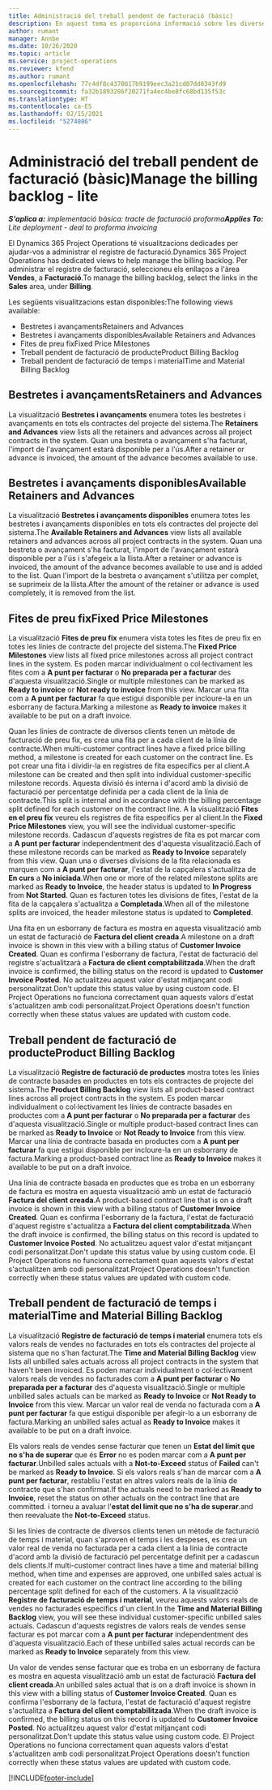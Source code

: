 ```yaml
---
title: Administració del treball pendent de facturació (bàsic)
description: En aquest tema es proporciona informació sobre les diverses visualitzacions que hi ha en administrat el registre de facturació.
author: rumant
manager: Annbe
ms.date: 10/26/2020
ms.topic: article
ms.service: project-operations
ms.reviewer: kfend
ms.author: rumant
ms.openlocfilehash: 77c4df8c4370017b9199eec3a21cd07dd0343fd9
ms.sourcegitcommit: fa32b1893286f20271fa4ec4be8fc68bd135f53c
ms.translationtype: HT
ms.contentlocale: ca-ES
ms.lasthandoff: 02/15/2021
ms.locfileid: "5274086"
---
```

# <a name="manage-the-billing-backlog---lite"></a><span data-ttu-id="4acfb-103">Administració del treball pendent de facturació (bàsic)</span><span class="sxs-lookup"><span data-stu-id="4acfb-103">Manage the billing backlog - lite</span></span>

<span data-ttu-id="4acfb-104">_**S'aplica a:** implementació bàsica: tracte de facturació proforma_</span><span class="sxs-lookup"><span data-stu-id="4acfb-104">_**Applies To:** Lite deployment - deal to proforma invoicing_</span></span>

<span data-ttu-id="4acfb-105">El Dynamics 365 Project Operations té visualitzacions dedicades per ajudar-vos a administrar el registre de facturació.</span><span class="sxs-lookup"><span data-stu-id="4acfb-105">Dynamics 365 Project Operations has dedicated views to help manage the billing backlog.</span></span> <span data-ttu-id="4acfb-106">Per administrar el registre de facturació, seleccioneu els enllaços a l'àrea **Vendes**, a **Facturació**.</span><span class="sxs-lookup"><span data-stu-id="4acfb-106">To manage the billing backlog, select the links in the **Sales** area, under **Billing**.</span></span> 

<span data-ttu-id="4acfb-107">Les següents visualitzacions estan disponibles:</span><span class="sxs-lookup"><span data-stu-id="4acfb-107">The following views available:</span></span>

- <span data-ttu-id="4acfb-108">Bestretes i avançaments</span><span class="sxs-lookup"><span data-stu-id="4acfb-108">Retainers and Advances</span></span>
- <span data-ttu-id="4acfb-109">Bestretes i avançaments disponibles</span><span class="sxs-lookup"><span data-stu-id="4acfb-109">Available Retainers and Advances</span></span>
- <span data-ttu-id="4acfb-110">Fites de preu fix</span><span class="sxs-lookup"><span data-stu-id="4acfb-110">Fixed Price Milestones</span></span>
- <span data-ttu-id="4acfb-111">Treball pendent de facturació de producte</span><span class="sxs-lookup"><span data-stu-id="4acfb-111">Product Billing Backlog</span></span>
- <span data-ttu-id="4acfb-112">Treball pendent de facturació de temps i material</span><span class="sxs-lookup"><span data-stu-id="4acfb-112">Time and Material Billing Backlog</span></span>

## <a name="retainers-and-advances"></a><span data-ttu-id="4acfb-113">Bestretes i avançaments</span><span class="sxs-lookup"><span data-stu-id="4acfb-113">Retainers and Advances</span></span>

<span data-ttu-id="4acfb-114">La visualització **Bestretes i avançaments** enumera totes les bestretes i avançaments en tots els contractes del projecte del sistema.</span><span class="sxs-lookup"><span data-stu-id="4acfb-114">The **Retainers and Advances** view lists all the retainers and advances across all project contracts in the system.</span></span> <span data-ttu-id="4acfb-115">Quan una bestreta o avançament s'ha facturat, l'import de l'avançament estarà disponible per a l'ús.</span><span class="sxs-lookup"><span data-stu-id="4acfb-115">After a retainer or advance is invoiced, the amount of the advance becomes available to use.</span></span>

## <a name="available-retainers-and-advances"></a><span data-ttu-id="4acfb-116">Bestretes i avançaments disponibles</span><span class="sxs-lookup"><span data-stu-id="4acfb-116">Available Retainers and Advances</span></span>

<span data-ttu-id="4acfb-117">La visualització **Bestretes i avançaments disponibles** enumera totes les bestretes i avançaments disponibles en tots els contractes del projecte del sistema.</span><span class="sxs-lookup"><span data-stu-id="4acfb-117">The **Available Retainers and Advances** view lists all available retainers and advances across all project contracts in the system.</span></span> <span data-ttu-id="4acfb-118">Quan una bestreta o avançament s'ha facturat, l'import de l'avançament estarà disponible per a l'ús i s'afegeix a la llista.</span><span class="sxs-lookup"><span data-stu-id="4acfb-118">After a retainer or advance is invoiced, the amount of the advance becomes available to use and is added to the list.</span></span> <span data-ttu-id="4acfb-119">Quan l'import de la bestreta o avançament s'utilitza per complet, se suprimeix de la llista.</span><span class="sxs-lookup"><span data-stu-id="4acfb-119">After the amount of the retainer or advance is used completely, it is removed from the list.</span></span>

## <a name="fixed-price-milestones"></a><span data-ttu-id="4acfb-120">Fites de preu fix</span><span class="sxs-lookup"><span data-stu-id="4acfb-120">Fixed Price Milestones</span></span>

<span data-ttu-id="4acfb-121">La visualització **Fites de preu fix** enumera vista totes les fites de preu fix en totes les línies de contracte del projecte del sistema.</span><span class="sxs-lookup"><span data-stu-id="4acfb-121">The **Fixed Price Milestones** view lists all fixed price milestones across all project contract lines in the system.</span></span> <span data-ttu-id="4acfb-122">Es poden marcar individualment o col·lectivament les fites com a **A punt per facturar** o **No preparada per a facturar** des d'aquesta visualització.</span><span class="sxs-lookup"><span data-stu-id="4acfb-122">Single or multiple milestones can be marked as **Ready to invoice** or **Not ready to invoice** from this view.</span></span> <span data-ttu-id="4acfb-123">Marcar una fita com a **A punt per facturar** fa que estigui disponible per incloure-la en un esborrany de factura.</span><span class="sxs-lookup"><span data-stu-id="4acfb-123">Marking a milestone as **Ready to invoice** makes it available to be put on a draft invoice.</span></span>

<span data-ttu-id="4acfb-124">Quan les línies de contracte de diversos clients tenen un mètode de facturació de preu fix, es crea una fita per a cada client de la línia de contracte.</span><span class="sxs-lookup"><span data-stu-id="4acfb-124">When multi-customer contract lines have a fixed price billing method, a milestone is created for each customer on the contract line.</span></span> <span data-ttu-id="4acfb-125">Es pot crear una fita i dividir-la en registres de fita específics per al client.</span><span class="sxs-lookup"><span data-stu-id="4acfb-125">A milestone can be created and then split into individual customer-specific milestone records.</span></span> <span data-ttu-id="4acfb-126">Aquesta divisió és interna i d'acord amb la divisió de facturació per percentatge definida per a cada client de la línia de contracte.</span><span class="sxs-lookup"><span data-stu-id="4acfb-126">This split is internal and in accordance with the billing percentage split defined for each customer on the contract line.</span></span> <span data-ttu-id="4acfb-127">A la visualització **Fites en el preu fix** veureu els registres de fita específics per al client.</span><span class="sxs-lookup"><span data-stu-id="4acfb-127">In the **Fixed Price Milestones** view, you will see the individual customer-specific milestone records.</span></span> <span data-ttu-id="4acfb-128">Cadascun d'aquests registres de fita es pot marcar com a **A punt per facturar** independentment des d'aquesta visualització.</span><span class="sxs-lookup"><span data-stu-id="4acfb-128">Each of these milestone records can be marked as **Ready to Invoice** separately from this view.</span></span> <span data-ttu-id="4acfb-129">Quan una o diverses divisions de la fita relacionada es marquen com a **A punt per facturar**, l'estat de la capçalera s'actualitza de **En curs** a **No iniciada**.</span><span class="sxs-lookup"><span data-stu-id="4acfb-129">When one or more of the related milestone splits are marked as **Ready to Invoice**, the header status is updated to **In Progress** from **Not Started**.</span></span> <span data-ttu-id="4acfb-130">Quan es facturen totes les divisions de fites, l'estat de la fita de la capçalera s'actualitza a **Completada**.</span><span class="sxs-lookup"><span data-stu-id="4acfb-130">When all of the milestone splits are invoiced, the header milestone status is updated to **Completed**.</span></span>

<span data-ttu-id="4acfb-131">Una fita en un esborrany de factura es mostra en aquesta visualització amb un estat de facturació de **Factura del client creada**.</span><span class="sxs-lookup"><span data-stu-id="4acfb-131">A milestone on a draft invoice is shown in this view with a billing status of **Customer Invoice Created**.</span></span> <span data-ttu-id="4acfb-132">Quan es confirma l'esborrany de factura, l'estat de facturació del registre s'actualitzarà a **Factura de client comptabilitzada**.</span><span class="sxs-lookup"><span data-stu-id="4acfb-132">When the draft invoice is confirmed, the billing status on the record is updated to **Customer Invoice Posted**.</span></span> <span data-ttu-id="4acfb-133">No actualitzeu aquest valor d'estat mitjançant codi personalitzat.</span><span class="sxs-lookup"><span data-stu-id="4acfb-133">Don't update this status value by using custom code.</span></span> <span data-ttu-id="4acfb-134">El Project Operations no funciona correctament quan aquests valors d'estat s'actualitzen amb codi personalitzat.</span><span class="sxs-lookup"><span data-stu-id="4acfb-134">Project Operations doesn't function correctly when these status values are updated with custom code.</span></span>

## <a name="product-billing-backlog"></a><span data-ttu-id="4acfb-135">Treball pendent de facturació de producte</span><span class="sxs-lookup"><span data-stu-id="4acfb-135">Product Billing Backlog</span></span>

<span data-ttu-id="4acfb-136">La visualització **Registre de facturació de productes** mostra totes les línies de contracte basades en productes en tots els contractes de projecte del sistema.</span><span class="sxs-lookup"><span data-stu-id="4acfb-136">The **Product Billing Backlog** view lists all product-based contract lines across all project contracts in the system.</span></span> <span data-ttu-id="4acfb-137">Es poden marcar individualment o col·lectivament les línies de contracte basades en productes com a **A punt per facturar** o **No preparada per a facturar** des d'aquesta visualització.</span><span class="sxs-lookup"><span data-stu-id="4acfb-137">Single or multiple product-based contract lines can be marked as **Ready to Invoice** or **Not Ready to Invoice** from this view.</span></span> <span data-ttu-id="4acfb-138">Marcar una línia de contracte basada en productes com a **A punt per facturar** fa que estigui disponible per incloure-la en un esborrany de factura.</span><span class="sxs-lookup"><span data-stu-id="4acfb-138">Marking a product-based contract line as **Ready to Invoice** makes it available to be put on a draft invoice.</span></span>

<span data-ttu-id="4acfb-139">Una línia de contracte basada en productes que es troba en un esborrany de factura es mostra en aquesta visualització amb un estat de facturació **Factura del client creada**.</span><span class="sxs-lookup"><span data-stu-id="4acfb-139">A product-based contract line that is on a draft invoice is shown in this view with a billing status of **Customer Invoice Created**.</span></span> <span data-ttu-id="4acfb-140">Quan es confirma l'esborrany de la factura, l'estat de facturació d'aquest registre s'actualitza a **Factura del client comptabilitzada**.</span><span class="sxs-lookup"><span data-stu-id="4acfb-140">When the draft invoice is confirmed, the billing status on this record is updated to **Customer Invoice Posted**.</span></span> <span data-ttu-id="4acfb-141">No actualitzeu aquest valor d'estat mitjançant codi personalitzat.</span><span class="sxs-lookup"><span data-stu-id="4acfb-141">Don't update this status value by using custom code.</span></span> <span data-ttu-id="4acfb-142">El Project Operations no funciona correctament quan aquests valors d'estat s'actualitzen amb codi personalitzat.</span><span class="sxs-lookup"><span data-stu-id="4acfb-142">Project Operations doesn't function correctly when these status values are updated with custom code.</span></span>

## <a name="time-and-material-billing-backlog"></a><span data-ttu-id="4acfb-143">Treball pendent de facturació de temps i material</span><span class="sxs-lookup"><span data-stu-id="4acfb-143">Time and Material Billing Backlog</span></span>

<span data-ttu-id="4acfb-144">La visualització **Registre de facturació de temps i material** enumera tots els valors reals de vendes no facturades en tots els contractes del projecte al sistema que no s'han facturat.</span><span class="sxs-lookup"><span data-stu-id="4acfb-144">The **Time and Material Billing Backlog** view lists all unbilled sales actuals across all project contracts in the system that haven't been invoiced.</span></span> <span data-ttu-id="4acfb-145">Es poden marcar individualment o col·lectivament valors reals de vendes no facturades com a **A punt per facturar** o **No preparada per a facturar** des d'aquesta visualització.</span><span class="sxs-lookup"><span data-stu-id="4acfb-145">Single or multiple unbilled sales actuals can be marked as **Ready to Invoice** or **Not Ready to Invoice** from this view.</span></span> <span data-ttu-id="4acfb-146">Marcar un valor real de venda no facturada com a **A punt per facturar** fa que estigui disponible per afegir-lo a un esborrany de factura.</span><span class="sxs-lookup"><span data-stu-id="4acfb-146">Marking an unbilled sales actual as **Ready to Invoice** makes it available to be put on a draft invoice.</span></span>

<span data-ttu-id="4acfb-147">Els valors reals de vendes sense facturar que tenen un **Estat del límit que no s'ha de superar** que és **Error** no es poden marcar com a **A punt per facturar**.</span><span class="sxs-lookup"><span data-stu-id="4acfb-147">Unbilled sales actuals with a **Not-to-Exceed** status of **Failed** can't be marked as **Ready to Invoice**.</span></span> <span data-ttu-id="4acfb-148">Si els valors reals s'han de marcar com a **A punt per facturar**, restabliu l'estat en altres valors reals de la línia de contracte que s'han confirmat.</span><span class="sxs-lookup"><span data-stu-id="4acfb-148">If the actuals need to be marked as **Ready to Invoice**, reset the status on other actuals on the contract line that are committed.</span></span> <span data-ttu-id="4acfb-149">i torneu a avaluar l'**estat del límit que no s'ha de superar**.</span><span class="sxs-lookup"><span data-stu-id="4acfb-149">and then reevaluate the **Not-to-Exceed** status.</span></span>

<span data-ttu-id="4acfb-150">Si les línies de contracte de diversos clients tenen un mètode de facturació de temps i material, quan s'aproven el temps i les despeses, es crea un valor real de venda no facturada per a cada client a la línia de contracte d'acord amb la divisió de facturació pel percentatge definit per a cadascun dels clients.</span><span class="sxs-lookup"><span data-stu-id="4acfb-150">If multi-customer contract lines have a time and material billing method, when time and expenses are approved, one unbilled sales actual is created for each customer on the contract line according to the billing percentage split defined for each of the customers.</span></span> <span data-ttu-id="4acfb-151">A la visualització **Registre de facturació de temps i material**, veureu aquests valors reals de vendes no facturades específics d'un client.</span><span class="sxs-lookup"><span data-stu-id="4acfb-151">In the **Time and Material Billing Backlog** view, you will see these individual customer-specific unbilled sales actuals.</span></span> <span data-ttu-id="4acfb-152">Cadascun d'aquests registres de valors reals de vendes sense facturar es pot marcar com a **A punt per facturar** independentment des d'aquesta visualització.</span><span class="sxs-lookup"><span data-stu-id="4acfb-152">Each of these unbilled sales actual records can be marked as **Ready to Invoice** separately from this view.</span></span>

<span data-ttu-id="4acfb-153">Un valor de vendes sense facturar que es troba en un esborrany de factura es mostra en aquesta visualització amb un estat de facturació **Factura del client creada**.</span><span class="sxs-lookup"><span data-stu-id="4acfb-153">An unbilled sales actual that is on a draft invoice is shown in this view with a billing status of **Customer Invoice Created**.</span></span> <span data-ttu-id="4acfb-154">Quan es confirma l'esborrany de la factura, l'estat de facturació d'aquest registre s'actualitza a **Factura del client comptabilitzada**.</span><span class="sxs-lookup"><span data-stu-id="4acfb-154">When the draft invoice is confirmed, the billing status on this record is updated to **Customer Invoice Posted**.</span></span> <span data-ttu-id="4acfb-155">No actualitzeu aquest valor d'estat mitjançant codi personalitzat.</span><span class="sxs-lookup"><span data-stu-id="4acfb-155">Don't update this status value using custom code.</span></span> <span data-ttu-id="4acfb-156">El Project Operations no funciona correctament quan aquests valors d'estat s'actualitzen amb codi personalitzat.</span><span class="sxs-lookup"><span data-stu-id="4acfb-156">Project Operations doesn't function correctly when these status values are updated with custom code.</span></span>


[!INCLUDE[footer-include](../../includes/footer-banner.md)]